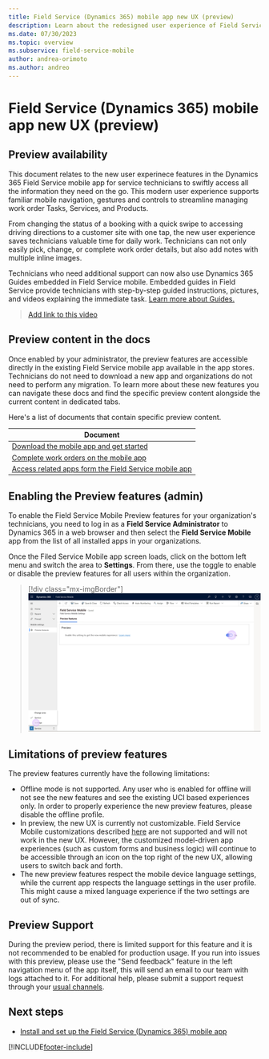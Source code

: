 ```yaml
---
title: Field Service (Dynamics 365) mobile app new UX (preview)
description: Learn about the redesigned user experience of Field Service (Dynamics 365) mobile app for managing bookings and work orders.
ms.date: 07/30/2023
ms.topic: overview
ms.subservice: field-service-mobile
author: andrea-orimoto
ms.author: andreo
---
```


# Field Service (Dynamics 365) mobile app new UX (preview)

## Preview availability

This document relates to the new user experinece features in the Dynamics 365 Field Service mobile app for service technicians to swiftly access all the information they need on the go. This modern user experience supports familiar mobile navigation, gestures and controls to streamline managing work order Tasks, Services, and Products. 

From changing the status of a booking with a quick swipe to accessing driving directions to a customer site with one tap, the new user experience saves technicians valuable time for daily work. Technicians can not only easily pick, change, or complete work order details, but also add notes with multiple inline images. 

Technicians who need additional support can now also use Dynamics 365 Guides embedded in Field Service mobile. Embedded guides in Field Service provide technicians with step-by-step guided instructions, pictures, and videos explaining the immediate task. [Learn more about Guides.](https://aka.ms/fs-guides-mobile) 

> [Add link to this video](https://microsoft-my.sharepoint.com/:v:/p/marewa/EaKlFvr-Pt1BiLOJiy0ylM8Bv1AaRnCv-vCt0-JfZJQEvA?e=ATavzi)

## Preview content in the docs

Once enabled by your administrator, the preview features are accessible directly in the existing Field Service mobile app available in the app stores. Technicians do not need to download a new app and organizations do not need to perform any migration. To learn more about these new features you can navigate these docs and find the specific preview content alongside the current content in dedicated tabs.

Here's a list of documents that contain specific preview content.

| Document | 
| --- | 
| [Download the mobile app and get started](download-get-started-mobile-app.md) | 
| [Complete work orders on the mobile app](get-work-done-mobile-app.md) |
| [Access related apps form the Field Service mobile app](access-related-apps-mobile-app.md) |

## Enabling the Preview features (admin)

To enable the Field Service Mobile Preview features for your organization's technicians, you need to log in as a **Field Service Administrator** to Dynamics 365 in a web browser and then select the **Field Service Mobile** app from the list of all installed apps in your organizations.

Once the Filed Service Mobile app screen loads, click on the bottom left menu and switch the area to **Settings**. From there, use the toggle to enable or disable the preview features for all users within the organization.

> [!div class="mx-imgBorder"]
> ![Screenshot of the Field Service Mobile app settings page and toggle to enable/disable the Public Preview features](./media/mobile-preview-enable-toggle.png)

## Limitations of preview features

The preview features currently have the following limitations:
- Offline mode is not supported. Any user who is enabled for offline will not see the new features and see the existing UCI based experiences only. In order to properly experience the new preview features, please disable the offline profile.
- In preview, the new UX is currently not customizable. Field Service Mobile customizations described [here](field-service-customizations.md) are not supported and will not work in the new UX. However, the customized model-driven app experiences (such as custom forms and business logic) will continue to be accessible through an icon on the top right of the new UX, allowing users to switch back and forth.
- The new preview features respect the mobile device language settings, while the current app respects the language settings in the user profile. This might cause a mixed language experience if the two settings are out of sync.

## Preview Support

During the preview period, there is limited support for this feature and it is not recommended to be enabled for production usage. If you run into issues with this preview, please use the "Send feedback" feature in the left navigation menu of the app itself, this will send an email to our team with logs attached to it. For additional help, please submit a support request through your [usual channels](field-service-get-help.md).

## Next steps

- [Install and set up the Field Service (Dynamics 365) mobile app](mobile-power-app-get-started.md)

[!INCLUDE[footer-include](../includes/footer-banner.md)]
